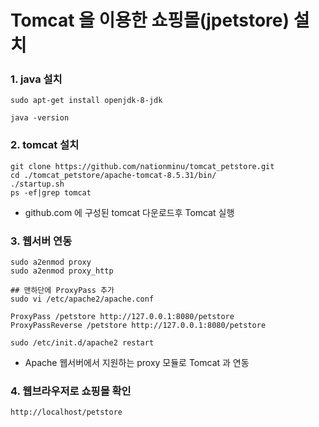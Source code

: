 Tomcat 을 이용한 쇼핑몰(jpetstore) 설치
=============

### 1. java 설치
```
sudo apt-get install openjdk-8-jdk

java -version
```

### 2. tomcat 설치
```
git clone https://github.com/nationminu/tomcat_petstore.git
cd ./tomcat_petstore/apache-tomcat-8.5.31/bin/
./startup.sh
ps -ef|grep tomcat
```
+ github.com 에 구성된 tomcat 다운로드후 Tomcat 실행

### 3. 웹서버 연동
```
sudo a2enmod proxy
sudo a2enmod proxy_http 

## 맨하단에 ProxyPass 추가
sudo vi /etc/apache2/apache.conf

ProxyPass /petstore http://127.0.0.1:8080/petstore
ProxyPassReverse /petstore http://127.0.0.1:8080/petstore

sudo /etc/init.d/apache2 restart
```

+ Apache 웹서버에서 지원하는 proxy 모듈로 Tomcat 과 연동

### 4. 웹브라우저로 쇼핑몰 확인
```
http://localhost/petstore
```
